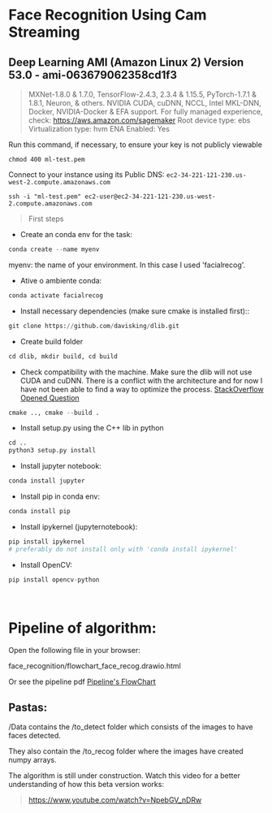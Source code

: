 # Face Recognition Using Cam Streaming


## Deep Learning AMI (Amazon Linux 2) Version 53.0 - ami-063679062358cd1f3
>MXNet-1.8.0 & 1.7.0, TensorFlow-2.4.3, 2.3.4 & 1.15.5, PyTorch-1.7.1 & 1.8.1, Neuron, & others. NVIDIA CUDA, cuDNN, NCCL, Intel MKL-DNN, Docker, NVIDIA-Docker & EFA support. For fully managed experience, check: https://aws.amazon.com/sagemaker
Root device type: ebs Virtualization type: hvm ENA Enabled: Yes

Run this command, if necessary, to ensure your key is not publicly viewable

```
chmod 400 ml-test.pem
```

Connect to your instance using its Public DNS: `ec2-34-221-121-230.us-west-2.compute.amazonaws.com
`
```
ssh -i "ml-test.pem" ec2-user@ec2-34-221-121-230.us-west-2.compute.amazonaws.com
```

> First steps
- Create an conda env for the task: 

```python
conda create --name myenv
```
 myenv: the name of your environment. In this case I used 'facialrecog'.

 - Ative o ambiente conda: 
 ```python
 conda activate facialrecog
 ```

- Install necessary dependencies (make sure cmake is installed first):: 

```python
git clone https://github.com/davisking/dlib.git
```
- Create build folder
```python
cd dlib, mkdir build, cd build
```
- Check compatibility with the machine. Make sure the dlib will not use CUDA and cuDNN. There is a conflict with the architecture and for now I have not been able to find a way to optimize the process.
[StackOverflow Opened Question](https://stackoverflow.com/questions/69966148/dlib-in-face-recognition-are-not-working-well-with-cuda-in-ec2-amazon-deeplearni)

```python
cmake .., cmake --build .
```
- Install setup.py using the C++ lib in python
```python
cd ..
python3 setup.py install
```

- Install jupyter notebook:
```python
conda install jupyter
```

- Install pip in conda env:

```python
conda install pip
```

- Install ipykernel (jupyternotebook):

```python
pip install ipykernel
# preferably do not install only with 'conda install ipykernel'
```

- Install OpenCV:
```python
pip install opencv-python
```
</br>

# Pipeline of algorithm:

Open the following file in your browser:

 face_recognition/flowchart_face_recog.drawio.html 
 
 Or see the pipeline pdf
 [Pipeline's FlowChart](https://github.com/dental-informatics-org/dental.informatics.org/blob/main/face_recognition/Preview.pdf)
 ## Pastas:
 
 /Data contains the /to_detect folder which consists of the images to have faces detected.

 They also contain the /to_recog folder where the images have created numpy arrays.

 The algorithm is still under construction. Watch this video for a better understanding of how this beta version works:

 > https://www.youtube.com/watch?v=NpebGV_nDRw   
